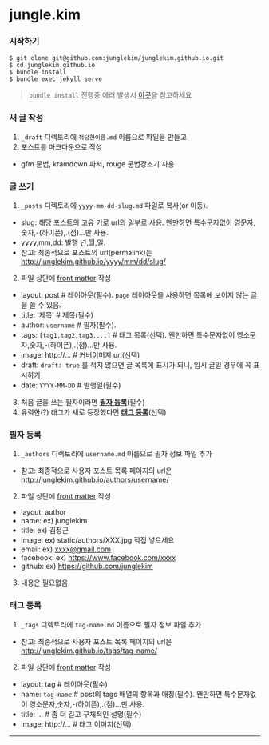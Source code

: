 jungle.kim
==============

### 시작하기

```console
$ git clone git@github.com:junglekim/junglekim.github.io.git
$ cd junglekim.github.io
$ bundle install
$ bundle exec jekyll serve
```

> `bundle install` 진행중 에러 발생시 [이곳](https://github.com/SlatherOrg/slather/issues/227)을 참고하세요

### 새 글 작성

1. `_draft` 디렉토리에 `적당한이름.md` 이름으로 파일을 만들고
2. 포스트를 마크다운으로 작성
  - gfm 문법, kramdown 파서, rouge 문법강조기 사용

### 글 쓰기

1. `_posts` 디렉토리에 `yyyy-mm-dd-slug.md` 파일로 복사(or 이동).
 - slug: 해당 포스트의 고유 키로 url의 일부로 사용. 왠만하면 특수문자없이 영문자,숫자,-(하이픈),.(점)...만 사용.
 - yyyy,mm,dd: 발행 년,월,일.
 - 참고: 최종적으로 포스트의 url(permalink)는 http://junglekim.github.io/yyyy/mm/dd/slug/
2. 파일 상단에 [front matter] 작성
 - layout: post # 레이아웃(필수). `page` 레이아웃을 사용하면 목록에 보이지 않는 글을 쓸 수 있음.
 - title: '제목' # 제목(필수)
 - author: `username` # 필자(필수).
 - tags: `[tag1,tag2,tag3,...]` # 태그 목록(선택). 왠만하면 특수문자없이 영소문자,숫자,-(하이픈),.(점)...만 사용.
 - image: http://... # 커버이미지 url(선택)
 - draft: `draft: true` 를 적지 않으면 글 목록에 표시가 되니, 임시 글일 경우에 꼭 표시하기
 - date: `YYYY-MM-DD` # 발행일(필수)
3. 처음 글을 쓰는 필자이라면 [**필자 등록**](#필자-등록)(필수)
4. 유력한(?) 태그가 새로 등장했다면 [**태그 등록**](#태그-등록)(선택)

### 필자 등록

1. `_authors` 디렉토리에 `username.md` 이름으로 필자 정보 파일 추가
 - 참고: 최종적으로 사용자 포스트 목록 페이지의 url은 http://junglekim.github.io/authors/username/
2. 파일 상단에 [front matter] 작성
 - layout: author
 - name: ex) junglekim
 - title: ex) 김정근
 - image: ex) static/authors/XXX.jpg 직접 넣으세요
 - email: ex) xxxx@gmail.com
 - facebook: ex) https://www.facebook.com/xxxx
 - github: ex) https://github.com/junglekim
3. 내용은 필요없음

### 태그 등록

1. `_tags` 디렉토리에 `tag-name.md` 이름으로 필자 정보 파일 추가
 - 참고: 최종적으로 사용자 포스트 목록 페이지의 url은 http://junglekim.github.io/tags/tag-name/
2. 파일 상단에 [front matter] 작성
 - layout: tag # 레이아웃(필수)
 - name: `tag-name` # post의 tags 배열의 항목과 매칭(필수). 왠만하면 특수문자없이 영소문자,숫자,-(하이픈),.(점)...만 사용.
 - title: ... # 좀 더 길고 구체적인 설명(필수)
 - image: http://... # 태그 이미지(선택)

---

[GitHub Pages]: https://pages.github.com
[Jekyll]: https://jekyllrb.com
[front matter]: https://jekyllrb.com/docs/frontmatter/
[gfm]: https://guides.github.com/features/mastering-markdown/
[kramdown]: http://kramdown.gettalong.org
[rouge]: http://rouge.jneen.net
